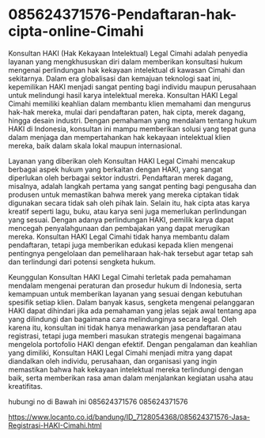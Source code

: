 # 085624371576-Pendaftaran-hak-cipta-online-Cimahi
Konsultan HAKI (Hak Kekayaan Intelektual) Legal Cimahi adalah penyedia layanan yang mengkhususkan diri dalam memberikan konsultasi hukum mengenai perlindungan hak kekayaan intelektual di kawasan Cimahi dan sekitarnya. Dalam era globalisasi dan kemajuan teknologi saat ini, kepemilikan HAKI menjadi sangat penting bagi individu maupun perusahaan untuk melindungi hasil karya intelektual mereka. Konsultan HAKI Legal Cimahi memiliki keahlian dalam membantu klien memahami dan mengurus hak-hak mereka, mulai dari pendaftaran paten, hak cipta, merek dagang, hingga desain industri. Dengan pemahaman yang mendalam tentang hukum HAKI di Indonesia, konsultan ini mampu memberikan solusi yang tepat guna dalam menjaga dan mempertahankan hak kekayaan intelektual klien mereka, baik dalam skala lokal maupun internasional.

Layanan yang diberikan oleh Konsultan HAKI Legal Cimahi mencakup berbagai aspek hukum yang berkaitan dengan HAKI, yang sangat diperlukan oleh berbagai sektor industri. Pendaftaran merek dagang, misalnya, adalah langkah pertama yang sangat penting bagi pengusaha dan produsen untuk memastikan bahwa merek yang mereka ciptakan tidak digunakan secara tidak sah oleh pihak lain. Selain itu, hak cipta atas karya kreatif seperti lagu, buku, atau karya seni juga memerlukan perlindungan yang sesuai. Dengan adanya perlindungan HAKI, pemilik karya dapat mencegah penyalahgunaan dan pembajakan yang dapat merugikan mereka. Konsultan HAKI Legal Cimahi tidak hanya membantu dalam pendaftaran, tetapi juga memberikan edukasi kepada klien mengenai pentingnya pengelolaan dan pemeliharaan hak-hak tersebut agar tetap sah dan terlindungi dari potensi sengketa hukum.

Keunggulan Konsultan HAKI Legal Cimahi terletak pada pemahaman mendalam mengenai peraturan dan prosedur hukum di Indonesia, serta kemampuan untuk memberikan layanan yang sesuai dengan kebutuhan spesifik setiap klien. Dalam banyak kasus, sengketa mengenai pelanggaran HAKI dapat dihindari jika ada pemahaman yang jelas sejak awal tentang apa yang dilindungi dan bagaimana cara melindunginya secara legal. Oleh karena itu, konsultan ini tidak hanya menawarkan jasa pendaftaran atau registrasi, tetapi juga memberi masukan strategis mengenai bagaimana mengelola portofolio HAKI dengan efektif. Dengan pengalaman dan keahlian yang dimiliki, Konsultan HAKI Legal Cimahi menjadi mitra yang dapat diandalkan oleh individu, perusahaan, dan organisasi yang ingin memastikan bahwa hak kekayaan intelektual mereka terlindungi dengan baik, serta memberikan rasa aman dalam menjalankan kegiatan usaha atau kreatifitas.

hubungi no di Bawah ini
085624371576
085624371576

  https://www.locanto.co.id/bandung/ID_7128054368/085624371576-Jasa-Registrasi-HAKI-Cimahi.html
